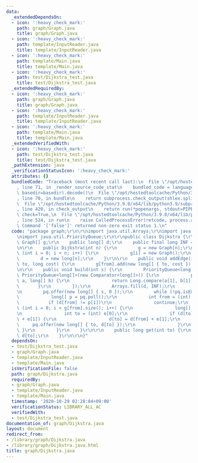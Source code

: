 ```yaml
---
data:
  _extendedDependsOn:
  - icon: ':heavy_check_mark:'
    path: graph/Graph.java
    title: graph/Graph.java
  - icon: ':heavy_check_mark:'
    path: template/InputReader.java
    title: template/InputReader.java
  - icon: ':heavy_check_mark:'
    path: template/Main.java
    title: template/Main.java
  - icon: ':heavy_check_mark:'
    path: test/Dijkstra_test.java
    title: test/Dijkstra_test.java
  _extendedRequiredBy:
  - icon: ':heavy_check_mark:'
    path: graph/Graph.java
    title: graph/Graph.java
  - icon: ':heavy_check_mark:'
    path: template/InputReader.java
    title: template/InputReader.java
  - icon: ':heavy_check_mark:'
    path: template/Main.java
    title: template/Main.java
  _extendedVerifiedWith:
  - icon: ':heavy_check_mark:'
    path: test/Dijkstra_test.java
    title: test/Dijkstra_test.java
  _pathExtension: java
  _verificationStatusIcon: ':heavy_check_mark:'
  attributes: {}
  bundledCode: "Traceback (most recent call last):\n  File \"/opt/hostedtoolcache/Python/3.9.0/x64/lib/python3.9/site-packages/onlinejudge_verify/documentation/build.py\"\
    , line 71, in _render_source_code_stat\n    bundled_code = language.bundle(stat.path,\
    \ basedir=basedir).decode()\n  File \"/opt/hostedtoolcache/Python/3.9.0/x64/lib/python3.9/site-packages/onlinejudge_verify/languages/user_defined.py\"\
    , line 70, in bundle\n    return subprocess.check_output(shlex.split(command))\n\
    \  File \"/opt/hostedtoolcache/Python/3.9.0/x64/lib/python3.9/subprocess.py\"\
    , line 420, in check_output\n    return run(*popenargs, stdout=PIPE, timeout=timeout,\
    \ check=True,\n  File \"/opt/hostedtoolcache/Python/3.9.0/x64/lib/python3.9/subprocess.py\"\
    , line 524, in run\n    raise CalledProcessError(retcode, process.args,\nsubprocess.CalledProcessError:\
    \ Command '['false']' returned non-zero exit status 1.\n"
  code: "package graph;\r\n\r\nimport java.util.Arrays;\r\nimport java.util.Comparator;\r\
    \nimport java.util.PriorityQueue;\r\n\r\npublic class Dijkstra {\r\n\r\n    public\
    \ Graph[] g;\r\n    public long[] d;\r\n    public final long INF = 1L << 60;\r\
    \n\r\n    public Dijkstra(int n) {\r\n        g = new Graph[n];\r\n        for\
    \ (int i = 0; i < n; i++) {\r\n            g[i] = new Graph();\r\n        }\r\n\
    \        d = new long[n];\r\n    }\r\n\r\n    public void addEdge(int from, int\
    \ to, long cost) {\r\n        g[from].add(new long[] { to, cost });\r\n    }\r\
    \n\r\n    public void build(int s) {\r\n        PriorityQueue<long[]> pq = new\
    \ PriorityQueue<long[]>(new Comparator<long[]>() {\r\n            public int compare(long[]\
    \ a, long[] b) {\r\n                return Long.compare(a[1], b[1]);\r\n     \
    \       }\r\n        });\r\n        Arrays.fill(d, INF);\r\n        d[s] = 0;\r\
    \n        pq.offer(new long[] { s, 0 });\r\n        while (!pq.isEmpty()) {\r\n\
    \            long[] p = pq.poll();\r\n            int from = (int) p[0];\r\n \
    \           if (d[from] != p[1])\r\n                continue;\r\n            for\
    \ (int i = 0; i < g[from].size(); i++) {\r\n                long[] e = g[from].get(i);\r\
    \n                int to = (int) e[0];\r\n                if (d[to] > d[from]\
    \ + e[1]) {\r\n                    d[to] = d[from] + e[1];\r\n               \
    \     pq.offer(new long[] { to, d[to] });\r\n                }\r\n           \
    \ }\r\n        }\r\n    }\r\n\r\n    public long get(int to) {\r\n        return\
    \ d[to];\r\n    }\r\n\r\n}"
  dependsOn:
  - test/Dijkstra_test.java
  - graph/Graph.java
  - template/InputReader.java
  - template/Main.java
  isVerificationFile: false
  path: graph/Dijkstra.java
  requiredBy:
  - graph/Graph.java
  - template/InputReader.java
  - template/Main.java
  timestamp: '2020-10-29 02:28:04+09:00'
  verificationStatus: LIBRARY_ALL_AC
  verifiedWith:
  - test/Dijkstra_test.java
documentation_of: graph/Dijkstra.java
layout: document
redirect_from:
- /library/graph/Dijkstra.java
- /library/graph/Dijkstra.java.html
title: graph/Dijkstra.java
---
```

